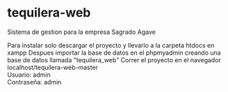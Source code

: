 # tequilera-web
Sistema de gestion para la empresa Sagrado Agave

Para instalar solo descargar el proyecto y llevarlo a la carpeta htdocs en xampp
Despues importar la base de datos en el phpmyadmin creando una base de datos llamada "tequilera_web"
Correr el proyecto en el navegador localhost/tequilera-web-master <br>
Usuario: admin <br>
Contraseña: admin

